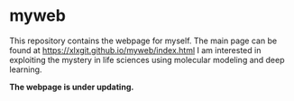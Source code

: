 # myweb
This repository contains the webpage for myself. The main page can be found at https://xlxgit.github.io/myweb/index.html
I am interested in exploiting the mystery in life sciences using molecular modeling and deep learning.

__The webpage is under updating.__
